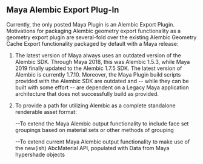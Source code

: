 ## Maya Alembic Export Plug-In

Currently, the only posted Maya Plugin is an Alembic Export Plugin.  Motivations for packaging Alembic geometry export functionality as a geometry export plugin are several-fold over the existing Alembic Geometry Cache Export functionality packaged by default with a Maya release:

1.  The latest version of Maya always uses an outdated version of the Alembic SDK.  Through Maya 2018, this was Alembic 1.5.3, while Maya 2019 finally updated to the Alembic 1.7.5 SDK.  The latest version of Alembic is currently 1.7.10.  Moreover, the Maya Plugin build scripts provided with the Alembic SDK are outdated and -- while they can be built with some effort -- are dependent on a Legacy Maya application architecture that does not successfully build as provided.  

2.  To provide a path for utilizing Alembic as a complete standalone renderable asset format:
  
    --To extend the Maya Alembic output functionality to include face set groupings based on material sets or other methods of grouping
    
    --To extend current Maya Alembic output functionality to make use of the new(ish) AbcMaterial API, populated with Data from Maya hypershade objects  
